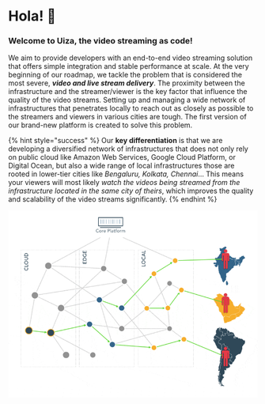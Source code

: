 # Hola! 👋

### **Welcome to Uiza, the video streaming as code!** 

We aim to provide developers with an end-to-end video streaming solution that offers simple integration and stable performance at scale. At the very beginning of our roadmap, we tackle the problem that is considered the most severe, _**video and live stream delivery**_. The proximity between the infrastructure and the streamer/viewer is the key factor that influence the quality of the video streams. Setting up and managing a wide network of infrastructures that penetrates locally to reach out as closely as possible to the streamers and viewers in various cities are tough. The first version of our brand-new platform is created to solve this problem.

{% hint style="success" %}
Our **key differentiation** is that we are developing a diversified network of infrastructures that does not only rely on public cloud like Amazon Web Services, Google Cloud Platform, or Digital Ocean, but also a wide range of local infrastructures those are rooted in lower-tier cities like _Bengaluru, Kolkata, Chennai_... This means your viewers will most likely _watch the videos being streamed from the infrastructure located in the same city of theirs_, which improves the quality and scalability of the video streams significantly.
{% endhint %}

![](.gitbook/assets/mesh-network.gif)

